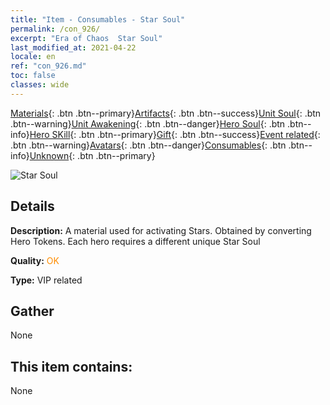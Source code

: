```yaml
---
title: "Item - Consumables - Star Soul"
permalink: /con_926/
excerpt: "Era of Chaos  Star Soul"
last_modified_at: 2021-04-22
locale: en
ref: "con_926.md"
toc: false
classes: wide
---
```

 [Materials](/Items/){: .btn .btn--primary}[Artifacts](/Items/Artifacts/){: .btn .btn--success}[Unit Soul](/Items/UnitSoul/){: .btn .btn--warning}[Unit Awakening](/Items/UnitAwakening/){: .btn .btn--danger}[Hero Soul](/Items/HeroSoul/){: .btn .btn--info}[Hero SKill](/Items/HeroSkill/){: .btn .btn--primary}[Gift](/Items/Gift/){: .btn .btn--success}[Event related](/Items/Events/){: .btn .btn--warning}[Avatars](/Items/Avatars/){: .btn .btn--danger}[Consumables](/Items/Consumables/){: .btn .btn--info}[Unknown](/Items/Unknown/){: .btn .btn--primary}

 ![Star Soul](/images/t/i_40014.png)

## Details
 **Description:** A material used for activating Stars. Obtained by converting Hero Tokens. Each hero requires a different unique Star Soul

 **Quality:** <span style="color: #FF8C00">OK</span>

 **Type:** VIP related

## Gather

  None

## This item contains:

  None


